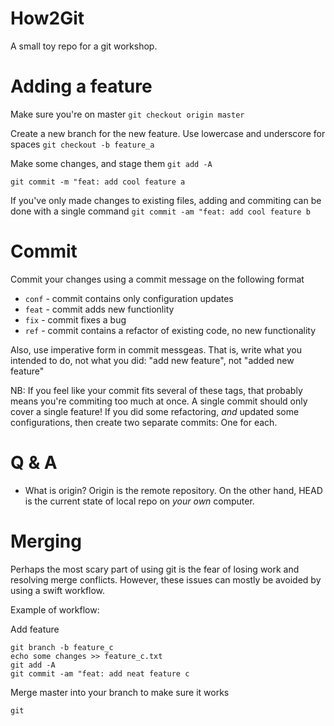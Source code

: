 # How2Git

A small toy repo for a git workshop. 

# Adding a feature

Make sure you're on master
`git checkout origin master`

Create a new branch for the new feature. Use lowercase and underscore for spaces
`git checkout -b feature_a`

Make some changes, and stage them
`git add -A` 

`git commit -m "feat: add cool feature a`

If you've only made changes to existing files, adding and commiting can be done with a single command
`git commit -am "feat: add cool feature b`

# Commit

Commit your changes using a commit message on the following format

* `conf` - commit contains only configuration updates
* `feat` - commit adds new functionlity
* `fix`  - commit fixes a bug
* `ref`  - commit contains a refactor of existing code, no new functionality

Also, use imperative form in commit messgeas. That is, write what you intended to do, not what you did: "add new feature", not "added new feature"

NB: If you feel like your commit fits several of these tags, that probably means you're commiting too much at once. A single commit should only cover a single feature! If you did some refactoring, *and* updated some configurations, then create two separate commits: One for each.

# Q & A

* What is origin?
Origin is the remote repository. On the other hand, HEAD is the current state of local repo on *your own* computer. 

# Merging

Perhaps the most scary part of using git is the fear of losing work and resolving merge conflicts. However, these issues can mostly be avoided by using a swift workflow.

Example of workflow:

Add feature
```
git branch -b feature_c
echo some changes >> feature_c.txt
git add -A
git commit -am "feat: add neat feature c
```

Merge master into your branch to make sure it works
```
git 